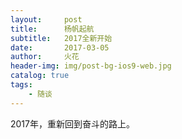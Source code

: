 ```yaml
---
layout:     post
title:      杨帆起航
subtitle:   2017全新开始
date:       2017-03-05
author:     火花
header-img: img/post-bg-ios9-web.jpg
catalog: true
tags:
    - 随谈
---
```

2017年，重新回到奋斗的路上。
